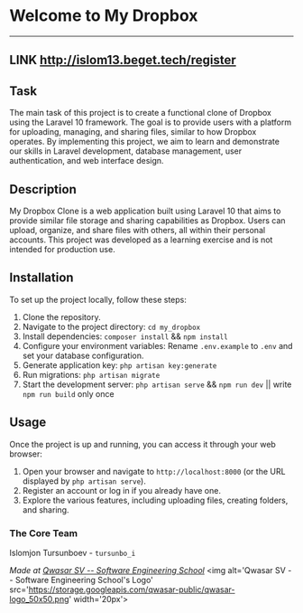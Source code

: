# Welcome to My Dropbox
***
## LINK  http://islom13.beget.tech/register
## Task
The main task of this project is to create a functional clone of Dropbox using the Laravel 10 framework. 
The goal is to provide users with a platform for uploading, managing, and sharing files, similar to how Dropbox operates. By implementing this project, we aim to 
learn and demonstrate our skills in Laravel development, database management, user authentication, and web interface design.

## Description
My Dropbox Clone is a web application built using Laravel 10 that aims to provide similar file storage and sharing capabilities as 
Dropbox. Users can upload, organize, and share files with others, all within their personal accounts. This project was developed as a learning exercise and is not intended for production use.

## Installation
To set up the project locally, follow these steps:

1. Clone the repository.
2. Navigate to the project directory: `cd my_dropbox`
3. Install dependencies: `composer install` && `npm install`
4. Configure your environment variables: Rename `.env.example` to `.env` and set your database configuration.
5. Generate application key: `php artisan key:generate`
6. Run migrations: `php artisan migrate`
7. Start the development server: `php artisan serve` && `npm run dev` || write `npm run build` only once

## Usage

Once the project is up and running, you can access it through your web browser:

1. Open your browser and navigate to `http://localhost:8000` (or the URL displayed by `php artisan serve`).
2. Register an account or log in if you already have one.
3. Explore the various features, including uploading files, creating folders, and sharing.


### The Core Team
Islomjon Tursunboev - `tursunbo_i`

<span><i>Made at <a href='https://qwasar.io'>Qwasar SV -- Software Engineering School</a></i></span>
<span><img alt='Qwasar SV -- Software Engineering School's Logo' src='https://storage.googleapis.com/qwasar-public/qwasar-logo_50x50.png' width='20px'></span>
